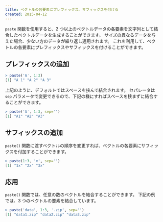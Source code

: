 ```yaml
---
title: ベクトルの各要素にプレフィックス、サフィックスを付ける
created: 2015-04-12
---
```


`paste` 関数を使用すると、2 つ以上のベクトルデータの各要素を文字列として結合したベクトルデータを生成することができます。
サイズの異なるデータを与えた場合、少ない方のデータが繰り返し適用されます。
これを利用して、ベクトルの各要素にプレフィックスやサフィックスを付けることができます。

プレフィックスの追加
----

```r
> paste('A', 1:3)
[1] "A 1" "A 2" "A 3"
```

上記のように、デフォルトではスペースを挟んで結合されます。
セパレータは `sep` パラメータで変更できるので、下記の様にすればスペースを挟まずに結合することができます。

```r
> paste('A', 1:3, sep='')
[1] "A1" "A2" "A3"
```


サフィックスの追加
----

`paste()` 関数に渡すベクトルの順序を変更すれば、ベクトルの各要素にサフィックスを付加することができます。

```r
> paste(1:3, 'x', sep='')
[1] "1x" "2x" "3x"
```


応用
----

`paste()` 関数では、任意の数のベクトルを結合することができます。
下記の例では、3 つのベクトルの要素を結合しています。

```r
> paste('data', 1:3, '.zip', sep='')
[1] "data1.zip" "data2.zip" "data3.zip"
```

